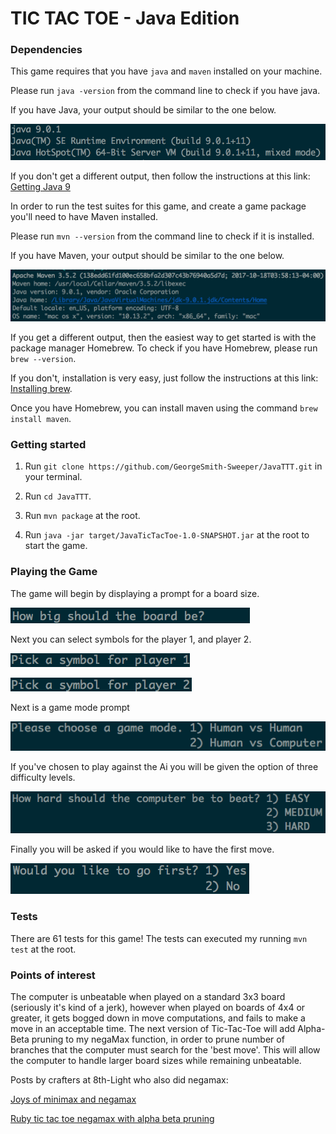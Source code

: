 # TIC TAC TOE - Java Edition


### Dependencies
This game requires that you have `java` and `maven` installed on your machine.

Please run `java -version` from the command line to check if you have java.

If you have Java, your output should be similar to the one below.

![YouHaveJava](/images/YouHaveJava.png?raw=true)

If you don't get a different output, then follow the instructions at this link: [Getting Java 9](http://www.oracle.com/technetwork/java/javase/downloads/jdk9-downloads-3848520.html)

In order to run the test suites for this game, and create a game package you'll need to have Maven installed.

Please run `mvn --version` from the command line to check if it is installed.

If you have Maven, your output should be similar to the one below.

![YouHaveMaven](/images/YouHaveMaven.png?raw=true)

If you get a different output, then the easiest way to get started is with the package manager Homebrew. 
To check if you have Homebrew, please run `brew --version`. 

If you don't, installation is very easy, just follow the instructions at this link: [Installing brew](https://brew.sh/).

Once you have Homebrew, you can install maven using the command `brew install maven`.


### Getting started

1. Run `git clone https://github.com/GeorgeSmith-Sweeper/JavaTTT.git` in your terminal.

2. Run `cd JavaTTT`.

3. Run `mvn package` at the root.

4. Run `java -jar target/JavaTicTacToe-1.0-SNAPSHOT.jar` at the root to start the game.


### Playing the Game

The game will begin by displaying a prompt for a board size.

![Board Size Prompt](/images/boardSizePrompt.png?raw=true)

Next you can select symbols for the player 1, and player 2.

![Player 1 Symbol](/images/player1Symbol.png?raw=true)

![Player 2 Symbol](/images/player2Symbol.png?raw=true)

Next is a game mode prompt

![Game Mode Prompt](/images/gameModePrompt.png?raw=true)

If you've chosen to play against the Ai you will be given the option of three difficulty levels.

![Difficulty Level Prompt](/images/difficultylevelPrompt.png?raw=true)

Finally you will be asked if you would like to have the first move.

![Who Move First](/images/whoMovesFirstPrompt.png?raw=true)

### Tests

There are 61 tests for this game! The tests can executed my running `mvn test` at the root.

### Points of interest

The computer is unbeatable when played on a standard 3x3 board (seriously it's kind of a jerk),
however when played on boards of 4x4 or greater, it gets bogged down in move computations, and fails
to make a move in an acceptable time. The next version of Tic-Tac-Toe will add Alpha-Beta pruning to my negaMax function,
in order to prune number of branches that the computer must search for the 'best move'. 
This will allow the computer to handle larger board sizes while remaining unbeatable.

Posts by crafters at 8th-Light who also did negamax: 

[Joys of minimax and negamax](https://medium.com/@indykidd/joys-of-minimax-and-negamax-ee5e456977e2)

[Ruby tic tac toe negamax with alpha beta pruning](https://medium.com/@pelensky/ruby-tic-tac-toe-negamax-with-alpha-beta-pruning-c1126172fb5a)




